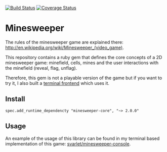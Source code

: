 [![Build Status](https://travis-ci.org/svarlet/minesweeper-core.svg?branch=master)](https://travis-ci.org/svarlet/minesweeper-core)
[![Coverage Status](https://coveralls.io/repos/svarlet/minesweeper-core/badge.svg?branch=master)](https://coveralls.io/r/svarlet/minesweeper-core?branch=master)

# Minesweeper

The rules of the minesweeper game are explained there: http://en.wikipedia.org/wiki/Minesweeper_(video_game).

This repository contains a ruby gem that defines the core concepts of a 2D minesweeper game: minefield, cells, mines and the user interactions with the minefield (reveal, flag, unflag). 

Therefore, this gem is not a playable version of the game but if you want to try it, I also built a [terminal frontend](https://github.com/svarlet/minesweeper-console) which uses it.

## Install

```
spec.add_runtime_dependencty "minesweeper-core", "~> 2.0.0"
```

## Usage

An example of the usage of this library can be found in my terminal based implementation of this game: [svarlet/minesweeper-console](https://github.com/svarlet/minesweeper-console).

